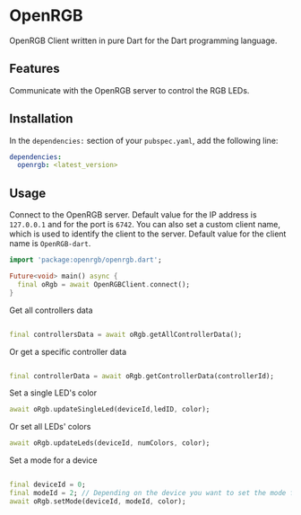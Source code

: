 
# OpenRGB

OpenRGB Client written in pure Dart for the Dart programming language.

## Features

Communicate with the OpenRGB server to control the RGB LEDs.

## Installation

In the `dependencies:` section of your `pubspec.yaml`, add the following line:

```yaml
dependencies:
  openrgb: <latest_version>
```

## Usage

Connect to the OpenRGB server. Default value for the IP address is `127.0.0.1` and for the port
is `6742`. You can also set a custom client name, which is used to identify the client to the
server. Default value for the client name is `OpenRGB-dart`.

```dart
import 'package:openrgb/openrgb.dart';

Future<void> main() async {
  final oRgb = await OpenRGBClient.connect();
}
```

Get all controllers data

```dart

final controllersData = await oRgb.getAllControllerData();
```

Or get a specific controller data

```dart

final controllerData = await oRgb.getControllerData(controllerId);

```

Set a single LED's color

```dart
await oRgb.updateSingleLed(deviceId,ledID, color);
```

Or set all LEDs' colors

```dart
await oRgb.updateLeds(deviceId, numColors, color);
```

Set a mode for a device

```dart

final deviceId = 0;
final modeId = 2; // Depending on the device you want to set the mode for and available modes
await oRgb.setMode(deviceId, modeId, color);
```
